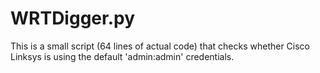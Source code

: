 # WRTDigger.py

This is a small script (64 lines of actual code) that checks whether Cisco Linksys is using the default 'admin:admin' credentials. 